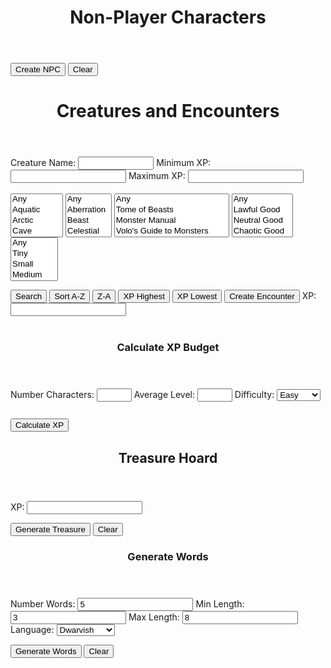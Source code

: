 <!-- Created by Nicole Walter -->
<html>
<head>
<link rel="shortcut icon" type="image/png" href="favicon.png">
<style>
body {
margin-bottom: 200%;
}

input[type=number]{
    width: 70px;
} 

/* Box styles */
.creatureDisplay {
border: none;
padding: 5px;
font: 14 courier-new;
width: 750px;
height: 250px;
overflow: scroll;
}

.npcDisplay {
border: none;
padding: 5px;
font: 14 courier-new;
width: 600px;
height: 300px;
overflow: scroll;
}

.treasureDisplay {
border: none;
padding: 5px;
font: 14 courier-new;
width: 750px;
height: 250px;
overflow: scroll;
}

/* Scrollbar styles */
::-webkit-scrollbar {
width: 5px;
height: 5px;
}

::-webkit-scrollbar-track {
border: 1px solid black;
border-radius: 5px;
}

::-webkit-scrollbar-thumb {
background: black;  
border-radius: 5px;
}

::-webkit-scrollbar-thumb:hover {
background: #88ba1c;  
}
	
table {
  font-family: arial, sans-serif;
  border-collapse: collapse;
  width: 100%;
}

td, th {
  border: 1px solid #dddddd;
  text-align: left;
  padding: 8px;
}

tr:nth-child(even) {
  background-color: #dddddd;
}
</style>
</head>
<body>
<header>
<h1>Non-Player Characters</h1>
</header>

<form>

</form>
  <button onclick="newNPC()">Create NPC</button>
  <button onclick="clearNPCs()">Clear</button>
  <p class="npcDisplay" id="npcs"></p>
<script>

//credit https://github.com/rigoneri/indefinite-article.js
/*
 * indefinite-article.js v1.0.0, 12-18-2011
 * 
 * @author: Rodrigo Neri (@rigoneri)
 * 
 * (The MIT License)
 * 
 * Permission is hereby granted, free of charge, to any person obtaining a copy
 * of this software and associated documentation files (the "Software"), to deal
 * in the Software without restriction, including without limitation the rights
 * to use, copy, modify, merge, publish, distribute, sublicense, and/or sell
 * copies of the Software, and to permit persons to whom the Software is
 * furnished to do so, subject to the following conditions:
 * 
 * The above copyright notice and this permission notice shall be included in
 * all copies or substantial portions of the Software.
 * 
 * THE SOFTWARE IS PROVIDED "AS IS", WITHOUT WARRANTY OF ANY KIND, EXPRESS OR
 * IMPLIED, INCLUDING BUT NOT LIMITED TO THE WARRANTIES OF MERCHANTABILITY,
 * FITNESS FOR A PARTICULAR PURPOSE AND NONINFRINGEMENT. IN NO EVENT SHALL THE
 * AUTHORS OR COPYRIGHT HOLDERS BE LIABLE FOR ANY CLAIM, DAMAGES OR OTHER
 * LIABILITY, WHETHER IN AN ACTION OF CONTRACT, TORT OR OTHERWISE, ARISING FROM,
 * OUT OF OR IN CONNECTION WITH THE SOFTWARE OR THE USE OR OTHER DEALINGS IN
 * THE SOFTWARE. 
 */ 
 function determineArticle(phrase) {
        
    // Getting the first word 
    var match = /\w+/.exec(phrase);
    if (match)
        var word = match[0];
    else
        return "an";
    
    var l_word = word.toLowerCase();
    // Specific start of words that should be preceeded by 'an'
    var alt_cases = ["honest", "hour", "hono"];
    for (var i in alt_cases) {
        if (l_word.indexOf(alt_cases[i]) == 0)
            return "an";
    }
    
    // Single letter word which should be preceeded by 'an'
    if (l_word.length == 1) {
        if ("aedhilmnorsx".indexOf(l_word) >= 0)
            return "an";
        else
            return "a";
    }
    
    // Capital words which should likely be preceeded by 'an'
    if (word.match(/(?!FJO|[HLMNS]Y.|RY[EO]|SQU|(F[LR]?|[HL]|MN?|N|RH?|S[CHKLMNPTVW]?|X(YL)?)[AEIOU])[FHLMNRSX][A-Z]/)) {
        return "an";
    }
    
    // Special cases where a word that begins with a vowel should be preceeded by 'a'
    regexes = [/^e[uw]/, /^onc?e\b/, /^uni([^nmd]|mo)/, /^u[bcfhjkqrst][aeiou]/]
    for (var i in regexes) {
        if (l_word.match(regexes[i]))
            return "a"
    }
    
    // Special capital words (UK, UN)
    if (word.match(/^U[NK][AIEO]/)) {
        return "a";
    }
    else if (word == word.toUpperCase()) {
        if ("aedhilmnorsx".indexOf(l_word[0]) >= 0)
            return "an";
        else 
            return "a";
    }
    
    // Basic method of words that begin with a vowel being preceeded by 'an'
    if ("aeiou".indexOf(l_word[0]) >= 0)
        return "an";
    
    // Instances where y follwed by specific letters is preceeded by 'an'
    if (l_word.match(/^y(b[lor]|cl[ea]|fere|gg|p[ios]|rou|tt)/))
        return "an";
    
    return "a";
}

//credit https://github.com/Edwin-Pratt/js-markov
/*
MIT License

Copyright (c) 2019 Edwin Pratt

Permission is hereby granted, free of charge, to any person obtaining a copy
of this software and associated documentation files (the "Software"), to deal
in the Software without restriction, including without limitation the rights
to use, copy, modify, merge, publish, distribute, sublicense, and/or sell
copies of the Software, and to permit persons to whom the Software is
furnished to do so, subject to the following conditions:

The above copyright notice and this permission notice shall be included in all
copies or substantial portions of the Software.

THE SOFTWARE IS PROVIDED "AS IS", WITHOUT WARRANTY OF ANY KIND, EXPRESS OR
IMPLIED, INCLUDING BUT NOT LIMITED TO THE WARRANTIES OF MERCHANTABILITY,
FITNESS FOR A PARTICULAR PURPOSE AND NONINFRINGEMENT. IN NO EVENT SHALL THE
AUTHORS OR COPYRIGHT HOLDERS BE LIABLE FOR ANY CLAIM, DAMAGES OR OTHER
LIABILITY, WHETHER IN AN ACTION OF CONTRACT, TORT OR OTHERWISE, ARISING FROM,
OUT OF OR IN CONNECTION WITH THE SOFTWARE OR THE USE OR OTHER DEALINGS IN THE
SOFTWARE.
*/
class Markov {
  constructor (type = 'text') {
    // The type of values
    if (type === 'text') {
      this.type = type
    } else if (type === 'numeric') {
      this.type = type
    } else {
      throw new Error(
        'The Markov Chain can only accept the following types: numeric or text'
      )
    }

    // This is an array that will hold all of our states
    this.states = []

    // This is an object which will contain a list of each possible outcome
    this.possibilities = {}

    // This variable holds the order
    this.order = 3

    if (this.type === 'text') {
      // This array will keep track of all the possible ways to start a sentence
      this.start = []
    }
  }

  // Add a single state or states
  addStates (state) {
    if (Array.isArray(state)) {
      this.states = Array.from(state)
    } else {
      this.states.push(state)
    }
  }

  // Clear the Markov Chain completely
  clearChain () {
    this.states = []

    if (this.type === 'text') {
      this.start = []
    }

    this.possibilities = {}
    this.order = 3
  }

  // Clear the states
  clearState () {
    this.states = []

    if (this.type === 'text') {
      this.start = []
    }
  }

  // Clear the possibilities
  clearPossibilities () {
    this.possibilities = {}
  }

  // Get the states
  getStates () {
    return this.states
  }

  // Set the order
  setOrder (order = 3) {
    if (typeof order !== 'number') {
      console.error('Markov.setOrder: Order is not a number. Defaulting to 3.')
      order = 3
    }

    if (order <= 0) {
      console.error(
        'Markov.setOrder: Order is not a positive number. Defaulting to 3.'
      )
    }

    if (this.type === 'numeric') {
      console.warn(
        'The Markov Chain only accepts numerical data. Therefore, the order does not get used.\nThe order may be used by you to simulate an ID for the Markov Chain if required'
      )
    }

    this.order = order
  }

  // Get the order
  getOrder () {
    if (this.type === 'numeric') {
      console.warn(
        'The Markov Chain only accepts numerical data. Therefore, the order does not get used.\nThe order may be used by you to simulate an ID for the Markov Chain if required'
      )
    }

    return this.order
  }

  // Get the whole list of possibilities or a single possibility
  getPossibilities (possibility) {
    if (possibility) {
      if (this.possibilities[possibility] !== undefined) {
        return this.possibilities[possibility]
      } else {
        throw new Error('There is no such possibility called ' + possibility)
      }
    } else {
      return this.possibilities
    }
  }

  // Train the markov chain
  train (order) {
    this.clearPossibilities()

    if (order) {
      this.order = order
    }

    if (this.type === 'text') {
      for (let i = 0; i < this.states.length; i++) {
        this.start.push(this.states[i].substring(0, this.order))

        for (let j = 0; j <= this.states[i].length - this.order; j++) {
          const gram = this.states[i].substring(j, j + this.order)

          if (!this.possibilities[gram]) {
            this.possibilities[gram] = []
          }

          this.possibilities[gram].push(this.states[i].charAt(j + this.order))
        }
      }
    } else if (this.type === 'numeric') {
      for (let i = 0; i < this.states.length; i++) {
        const { state, predictions } = this.states[i]

        if (!this.possibilities[state]) {
          this.possibilities[state] = []
        }

        this.possibilities[state].push(...predictions)
      }
    }
  }

  // Generate output
  generateRandom (chars = 15) {
    if (this.type === 'text') {
      const startingState = this.random(this.start, 'array')
      let result = startingState
      let current = startingState
      let next = ''

      for (let i = 0; i < chars - this.order; i++) {
        next = this.random(this.possibilities[current], 'array')

        if (!next) {
          break
        }

        result += next
        current = result.substring(result.length - this.order, result.length)
      }

      return result
    } else if (this.type === 'numeric') {
      const possibilities = []

      for (let i = 0; i < chars; ++i) {
        const key = this.random(this.possibilities, 'object')

        if (Math.random() < 0.5) {
          possibilities.push(parseInt(key))
        } else {
          possibilities.push(parseInt(this.predict(key)))
        }
      }

      return possibilities
    }
  }

  // Generate a random value
  random (obj, type) {
    if (Array.isArray(obj) && type === 'array') {
      const index = Math.floor(Math.random() * obj.length)

      return obj[index]
    }

    if (typeof obj === 'object' && type === 'object') {
      const keys = Object.keys(obj)
      const index = Math.floor(Math.random() * keys.length)

      return keys[index]
    }
  }

  // Predict outcome - numeric only (might be a TODO)
  predict (value) {
    if (this.type === 'numeric') {
      if (this.possibilities[value]) {
        return this.random(this.possibilities[value], 'array')
      } else {
        console.error('The markov chain could not find a possibility')
      }
    } else {
      throw new Error(
        'The predict function only works with numerical values - for now'
      )
    }
  }

  getType () {
    return this.type
  }

  setType (type = 'text') {
    if (type === 'text' || type === 'numeric') {
      this.clearChain()
      this.type = type
    } else {
      throw new Error('Invalid type: ' + type)
    }
  }
}

function trainMarkovChain(strings){
    
    var splitstrings = [];
    
    for(var i = 0;i < strings.length;i++){
    	splitstrings.push(String(strings[i].split("").join(" ")));
    }
        
    var markov = new Markov();

    // Add some states
    markov.addStates(splitstrings);

    // Train the Markov Chain
    markov.train();

	return markov;    
}
		
function truncateString(str, num) {
	if (str.length <= num) {
 	   return str
  	}
  	return str.slice(0, num);
}

function generateWord(markov, numberwords, proper, maxlen, minlen){

	function generateWord(){
		var word = markov.generateRandom(100).replaceAll(",", "").replaceAll(" ", ""); 
		while(word.length < minlen){
			word += markov.generateRandom(100).replaceAll(",", "").replaceAll(" ", "");
		}
		
		word = truncateString(word, maxlen);

		if(proper){
			word = word.toLowerCase();
			return capitalize(word);
		} else{
			return word;
		}
    }
    
	var output = [];

	if(numberwords == 1){
    	output.push(generateWord());
    } else {
    	for(var j=0;j<numberwords;j++){
        	output.push(generateWord());
        }
    }
    
    return output;
}

var stats = [
    "STR",
    "DEX",
    "CON",
    "INT",
    "WIS",
    "CHA",
    "BEA"
];

function generateStats(){
	var numberstats = returnRandom([1, 2, 3]);
    
    var mystats = Array.from(stats);
    
    var chosenstats = [];
    for(var x=0;x<numberstats;x++){
		var chosenstat = returnRandom(mystats);
        mystats = removeValue(mystats, chosenstat);
        chosenstats.push(chosenstat);
    }
    
    for(var y=0;y<chosenstats.length;y++){
    	var modifier = returnRandom(["+4", "+3", "+2", "+1", "-1", "-2", "-3", "-4"]);
        chosenstats[y] += " " + modifier;
    }
    
    function statOrdinal(stat){
    	if(stat.includes("STR")){
        	return 1;
        }else if(stat.includes("DEX")){
        	return 2;
        }else if(stat.includes("CON")){
        	return 3;
        }else if(stat.includes("INT")){
        	return 4;
        }else if(stat.includes("WIS")){
        	return 5;
        }else if(stat.includes("CHA")){
        	return 6;
        }else if(stat.includes("BEA")){
        	return 7;
        }else{
        	return 0;
        }
    }
    
    var output = chosenstats.sort(function(a, b){return statOrdinal(a) - statOrdinal(b)});
    
    return output.join(" / ");
}

//all global npc variables (global so they are only loaded once) go here
var sexualities = ["Ace", "Straight", "Bisexual","Gay", "Queer"];
var genders = ["Male", "Female"];
var ages = ["Young","Middle-Aged","Old"];
var traits = loadFile("FILES\\NPC\\" + "TRAITS" + ".txt").split("<br>");
var ideals = loadFile("FILES\\NPC\\" + "IDEALS" + ".txt").split("<br>");
var emotions = loadFile("FILES\\NPC\\" + "EMOTIONS" + ".txt").split("<br>");
var locales = loadFile("FILES\\NPC\\" + "LOCALES" + ".txt").split("<br>");
var activities = loadFile("FILES\\NPC\\" + "ACTIVITIES" + ".txt").split("<br>");
var trades = loadFile("FILES\\NPC\\" + "TRADES" + ".txt").split("<br>");
var races = loadFile("FILES\\NPC\\" + "RACES" + ".txt").split("<br>");

//load languages
var lang_raw_human = loadFile("FILES\\NPC\\LANGUAGES\\" + "HUMAN" + ".txt").split("<br>");
var lang_raw_elvish = loadFile("FILES\\NPC\\LANGUAGES\\" + "ELVISH" + ".txt").split("<br>");
var lang_raw_aasimar = loadFile("FILES\\NPC\\LANGUAGES\\" + "AASIMAR" + ".txt").split("<br>");
var lang_raw_beastfolk = loadFile("FILES\\NPC\\LANGUAGES\\" + "BEASTFOLK" + ".txt").split("<br>");
var lang_raw_dragonborn = loadFile("FILES\\NPC\\LANGUAGES\\" + "DRAGONBORN" + ".txt").split("<br>");
var lang_raw_dwarvish = loadFile("FILES\\NPC\\LANGUAGES\\" + "DWARVISH" + ".txt").split("<br>");
var lang_raw_firbolg = loadFile("FILES\\NPC\\LANGUAGES\\" + "FIRBOLG" + ".txt").split("<br>");
var lang_raw_genasi = loadFile("FILES\\NPC\\LANGUAGES\\" + "GENASI" + ".txt").split("<br>");
var lang_raw_gith = loadFile("FILES\\NPC\\LANGUAGES\\" + "GITH" + ".txt").split("<br>");
var lang_raw_gnomish = loadFile("FILES\\NPC\\LANGUAGES\\" + "GNOMISH" + ".txt").split("<br>");
var lang_raw_goblinoid = loadFile("FILES\\NPC\\LANGUAGES\\" + "GOBLINOID" + ".txt").split("<br>");
var lang_raw_goliath = loadFile("FILES\\NPC\\LANGUAGES\\" + "GOLIATH" + ".txt").split("<br>");
var lang_raw_halfling = loadFile("FILES\\NPC\\LANGUAGES\\" + "HALFLING" + ".txt").split("<br>");
var lang_raw_kenku = loadFile("FILES\\NPC\\LANGUAGES\\" + "KENKU" + ".txt").split("<br>");
var lang_raw_kobold = loadFile("FILES\\NPC\\LANGUAGES\\" + "KOBOLD" + ".txt").split("<br>");
var lang_raw_lizardfolk = loadFile("FILES\\NPC\\LANGUAGES\\" + "LIZARDFOLK" + ".txt").split("<br>");
var lang_raw_orcish = loadFile("FILES\\NPC\\LANGUAGES\\" + "ORCISH" + ".txt").split("<br>");
var lang_raw_shifter = loadFile("FILES\\NPC\\LANGUAGES\\" + "SHIFTER" + ".txt").split("<br>");
var lang_raw_tabaxi = loadFile("FILES\\NPC\\LANGUAGES\\" + "TABAXI" + ".txt").split("<br>");
var lang_raw_tiefling = loadFile("FILES\\NPC\\LANGUAGES\\" + "TIEFLING" + ".txt").split("<br>");
var lang_raw_triton = loadFile("FILES\\NPC\\LANGUAGES\\" + "TRITON" + ".txt").split("<br>");
var lang_raw_warforged = loadFile("FILES\\NPC\\LANGUAGES\\" + "WARFORGED" + ".txt").split("<br>");
var lang_raw_yuanti = loadFile("FILES\\NPC\\LANGUAGES\\" + "YUAN TI" + ".txt").split("<br>");


//generate language changes
var lang_human = trainMarkovChain(lang_raw_human);
var lang_elvish = trainMarkovChain(lang_raw_elvish);
var lang_aasimar = trainMarkovChain(lang_raw_aasimar);
var lang_beastfolk = trainMarkovChain(lang_raw_beastfolk);
var lang_dragonborn = trainMarkovChain(lang_raw_dragonborn);
var lang_dwarvish = trainMarkovChain(lang_raw_dwarvish);
var lang_firbolg = trainMarkovChain(lang_raw_firbolg);
var lang_genasi = trainMarkovChain(lang_raw_genasi);
var lang_gith = trainMarkovChain(lang_raw_gith);
var lang_gnomish = trainMarkovChain(lang_raw_gnomish);
var lang_goblinoid = trainMarkovChain(lang_raw_goblinoid);
var lang_goliath = trainMarkovChain(lang_raw_goliath);
var lang_halfling = trainMarkovChain(lang_raw_halfling);
var lang_kenku = trainMarkovChain(lang_raw_kenku);
var lang_kobold = trainMarkovChain(lang_raw_kobold);
var lang_lizardfolk = trainMarkovChain(lang_raw_lizardfolk);
var lang_orcish = trainMarkovChain(lang_raw_orcish);
var lang_shifter = trainMarkovChain(lang_raw_shifter);
var lang_tabaxi = trainMarkovChain(lang_raw_tabaxi);
var lang_tiefling = trainMarkovChain(lang_raw_tiefling);
var lang_triton = trainMarkovChain(lang_raw_triton);
var lang_warforged = trainMarkovChain(lang_raw_warforged);
var lang_yuanti = trainMarkovChain(lang_raw_yuanti);

//determine name by race
function determineName(primaryrace){
	var output = [];
    
	switch(primaryrace){
    	case "Dwarf":
        	output = generateWord(lang_dwarvish, 2, true, 12, 8);
            	break;
	case "Elf":
		output = generateWord(lang_elvish, 4, true, 8, 6);
		break;
	case "Halfling":
		output = generateWord(lang_halfling, 5, true, 6, 2);
		break;
	case "Human":
		output = generateWord(lang_human, 2, true, 8, 3);
		break;
	case "Dragonborn":
		output = generateWord(lang_dragonborn, 1, true, 20, 15);
		break;
	case "Gnome":
		output = generateWord(lang_gnome, 3, true, 8, 6);
		break;
	case "Aasimar":
		output = generateWord(lang_aasimar, 1, true, 25, 5);
		break;
	case "Tiefling":
		output = generateWord(lang_tiefling, 1, true, 25, 5);
		break;
	case "Shifter":
		output = generateWord(lang_shifter, 1, true, 4, 2);
		break;
	case "Gith":
		output = generateWord(lang_gith, 2, true, 25, 5);
		break;
	case "Firbolg":
		output = generateWord(lang_firbolg, 1, true, 12, 10);
		break;
	case "Goliath":
		output = generateWord(lang_goliath, 2, true, 25, 5);
		break;
	case "Kenku":
		output = generateWord(lang_kenku, 1, true, 5, 2);
		break;
	case "Lizardfolk":
		output = generateWord(lang_lizardfolk, 2, true, 20, 5);
		break;
	case "Tabaxi":
		output = generateWord(lang_tabaxi, 2, true, 20, 5);
		break;
	case "Triton":
		output = generateWord(lang_triton, 3, true, 18, 12);
		break;
	case "Goblinoid":
		output = generateWord(lang_goblinoid, 6, true, 4, 2);
		break;
	case "Kobold":
		output = generateWord(lang_kobold, 2, true, 20, 5);
		break;
	case "Yuan Ti":
		output = generateWord(lang_yuanti, 1, true, 30, 5);
		break;
	case "Orc":
		output = generateWord(lang_orcish, 2, true, 20, 5);
		break;
	case "Warforged":
		output = generateWord(lang_warforged, 1, true, 20, 5);
		break;
	case "Beastfolk":
		output = generateWord(lang_beastfolk, 2, true, 20, 5);
		break;
	case "Genasi":
		output = generateWord(lang_genasi, 2, true, 20, 5);
		break;	
    	default:
        	output = generateWord(lang_human, 2, true, 12, 2);
    }
    
    return output.join(" ");
}

function constructNPC(){
	/*
     NPC Design
      /Name
      /Trait /Age /Sexuality /Gender /Race
      /Stats, Values /Ideal, Feels /Emotion
      Born /Locale, grew up /Activity, currently works as a /Trade
    */

	//pick a random trait / age / sexuality / gender
    var trait = returnRandom(traits).toLowerCase();
    var age = returnRandom(ages).toLowerCase();
    var sexuality = returnRandom(sexualities).toLowerCase();
    var gender = returnRandom(genders).toLowerCase();
    
    //pick a random race
	var race = returnRandom(races);
    
    var primaryrace = race.split("-")[0];
    var descriprace = race.split("-")[1];
	
    var name = determineName(primaryrace);

	//generate stats
    var stats = generateStats();
    
    //pick a random ideal / emotion / locale / activity / trade
    var ideal = returnRandom(ideals).toLowerCase();
    var emotion = returnRandom(emotions).toLowerCase();
    var locale = returnRandom(locales);
    var activity = returnRandom(activities);
    var trade = returnRandom(trades).toLowerCase();
    trade = determineArticle(trade) + " " + trade;
	
	return name + "<br>" + trait + " " + age + " " + sexuality + " " + gender + " " + descriprace + "<br>" + "Values " + ideal + " | Feels " + emotion + " | " + stats + "<br>" + "Born " + locale + ", grew up " + activity + ", currently is " + trade + ".";
}

function newNPC(){	
    var output = constructNPC();
    
    var current = document.getElementById("npcs").innerHTML;
    
    document.getElementById("npcs").innerHTML = output + "<br><br>" + current;
}

function clearNPCs(){
	document.getElementById("npcs").innerHTML = "";
}

function removeValue(array, value){
	var output = [];
    
    for(var t=0;t<array.length;t++){
    	if(array[t] == value){
        	//dont keep it	
        }else{
        	output.push(array[t]);
        }
    }
    
    return output;
}

function returnRandom(array){
	return array[Math.floor(Math.random() * array.length)];
}

function capitalize(string){
	return string.charAt(0).toUpperCase() + string.slice(1);
}

function isEmpty(value){
  return (value == null || value.length === 0);
}

function calculateXP() {
  var level = document.getElementById("level").value;
  var numchar = document.getElementById("numchar").value;
  var difficulty = document.getElementById("difficulty").value;
  var xp = "";
  
  function easyXP(){
	switch(level) {
		case "1":
			return (25 * numchar);
			break;
		case "2":
			return (50 * numchar);
			break;
		case "3":
			return (75 * numchar);
			break;
		case "4":
			return (125 * numchar);
			break;
		case "5":
			return (250 * numchar);
			break;
		case "6":
			return (300 * numchar);
			break;
		case "7":
			return (350 * numchar);
			break;
		case "8":
			return (450 * numchar);
			break;
		case "9":
			return (550 * numchar);
			break;
		case "10":
			return (600 * numchar);
			break;
		case "11":
			return (800 * numchar);
			break;
		case "12":
			return (1000 * numchar);
			break;
		case "13":
			return (1100 * numchar);
			break;
		case "14":
			return (1250 * numchar);
			break;
		case "15":
			return (1400 * numchar);
			break;
		case "16":
			return (1600 * numchar);
			break;
		case "17":
			return (2000 * numchar);
			break;
		case "18":
			return (2100 * numchar);
			break;
		case "19":
			return (2400 * numchar);
			break;
		case "20":
			return (2800 * numchar);
			break;
		default: 
			return 0;
	 }
	}
	
	function mediumXP(){
	switch(level) {
		case "1":
			return (50 * numchar);
			break;
		case "2":
			return (100 * numchar);
			break;
		case "3":
			return (150 * numchar);
			break;
		case "4":
			return (250 * numchar);
			break;
		case "5":
			return (500 * numchar);
			break;
		case "6":
			return (600 * numchar);
			break;
		case "7":
			return (750 * numchar);
			break;
		case "8":
			return (900 * numchar);
			break;
		case "9":
			return (1100 * numchar);
			break;
		case "10":
			return (1200 * numchar);
			break;
		case "11":
			return (1600 * numchar);
			break;
		case "12":
			return (2000 * numchar);
			break;
		case "13":
			return (2200 * numchar);
			break;
		case "14":
			return (2500 * numchar);
			break;
		case "15":
			return (2800 * numchar);
			break;
		case "16":
			return (3200 * numchar);
			break;
		case "17":
			return (3900 * numchar);
			break;
		case "18":
			return (4200 * numchar);
			break;
		case "19":
			return (4900 * numchar);
			break;
		case "20":
			return (5700 * numchar);
			break;
		default: 
			return 0;
	 }
	}
	
	function hardXP(){
	switch(level) {
		case "1":
			return (75 * numchar);
			break;
		case "2":
			return (150 * numchar);
			break;
		case "3":
			return (225 * numchar);
			break;
		case "4":
			return (375 * numchar);
			break;
		case "5":
			return (750 * numchar);
			break;
		case "6":
			return (900 * numchar);
			break;
		case "7":
			return (1100 * numchar);
			break;
		case "8":
			return (1400 * numchar);
			break;
		case "9":
			return (1600 * numchar);
			break;
		case "10":
			return (1900 * numchar);
			break;
		case "11":
			return (2400 * numchar);
			break;
		case "12":
			return (3000 * numchar);
			break;
		case "13":
			return (3400 * numchar);
			break;
		case "14":
			return (3800 * numchar);
			break;
		case "15":
			return (4300 * numchar);
			break;
		case "16":
			return (4800 * numchar);
			break;
		case "17":
			return (5900 * numchar);
			break;
		case "18":
			return (6300 * numchar);
			break;
		case "19":
			return (7300 * numchar);
			break;
		case "20":
			return (8500 * numchar);
			break;
		default: 
			return 0;
	 }
	}
	
	function deadlyXP(){
	switch(level) {
		case "1":
			return (100 * numchar);
			break;
		case "2":
			return (200 * numchar);
			break;
		case "3":
			return (400 * numchar);
			break;
		case "4":
			return (500 * numchar);
			break;
		case "5":
			return (1100 * numchar);
			break;
		case "6":
			return (1400 * numchar);
			break;
		case "7":
			return (1700 * numchar);
			break;
		case "8":
			return (2100 * numchar);
			break;
		case "9":
			return (2400 * numchar);
			break;
		case "10":
			return (2800 * numchar);
			break;
		case "11":
			return (3600 * numchar);
			break;
		case "12":
			return (4500 * numchar);
			break;
		case "13":
			return (5100 * numchar);
			break;
		case "14":
			return (5700 * numchar);
			break;
		case "15":
			return (6400 * numchar);
			break;
		case "16":
			return (7200 * numchar);
			break;
		case "17":
			return (8800 * numchar);
			break;
		case "18":
			return (9500 * numchar);
			break;
		case "19":
			return (10900 * numchar);
			break;
		case "20":
			return (12700 * numchar);
			break;
		default: 
			return 0;
	 }
	}
  
  switch(difficulty){
     case "Easy":
        xp = easyXP();
        break;
     case "Medium":
        xp = mediumXP();
        break;
     case "Hard":
     	xp = hardXP();
        break;
     case "Deadly":
     	xp = deadlyXP();
        break;
     default: 
     	xp = 0;
  };
  document.getElementById("xpbudget").innerHTML = xp + " XP";
  document.getElementById("encounterxp").value = xp;
  document.getElementById("treasurexp").value = xp;
}

function loadFile(filePath){
	  var result = null;
	  var xmlhttp = new XMLHttpRequest();
	  xmlhttp.open("GET", filePath, false);
	  xmlhttp.send();
	  if (xmlhttp.status==200) {
		result = xmlhttp.responseText;
	  }
	  result = result.split("/");
	  var output = "";
	  var i;
	  for (i = 0; i < result.length; i++) {
	    var linebreak = "";
	    if(i == result.length-1){
	    	linebreak = "";
	    }else{
	    	linebreak = "<br>";
	    }
	    output += result[i] + linebreak;
	  }
	  return output;
}

function creatureSearch(){
	document.getElementById("totalEncounterXP").innerHTML = "";

	var output = "";
    
    var selectElement = document.getElementById('environment');
	var environments = Array.from(selectElement.selectedOptions).map(option => option.value);
    
    if(environments.length == 0){
    	environments = [
		"Aquatic",
		"Arctic",
		"Cave",
		"Coast",
		"Desert",
		"Dungeon",
		"Forest",
		"Grassland",
		"Mountain",
		"Planar",
		"Ruins",
		"Swamp",
		"Underground",
		"Urban"
		]
   	 }
    
	for (var i = 0; i < environments.length; i++) {
    		var filename = "FILES\\CREATURES\\" + environments[i].toUpperCase() + ".txt";
		output += loadFile(filename).replaceAll("|", " | ");
	}
	
	var deduped = output.split("<br>");
	output = deduped.filter(function(value, index, self) { 
	    return self.indexOf(value) === index;
	});
    
    var tofilter = Array.from(output);
	var filtered = new Array();
    
    for (var j = 0; j < tofilter.length; j++) {
    	var creature = tofilter[j].split(" | ");
        var name = String(creature[0]);
        var size = String(creature[1]);
        var type = String(creature[2]);
        var alignment = String(creature[3]);
        var xp = String(creature[4]);
        var book = String(creature[5]);
        
        var xpint = parseInt(xp.replaceAll(",", ""));
	var typewithoutsubtype = type.split("(")[0];
        var bookwithoutpage = String(book.split("p.")[0]);
        
        if(
        	filterName(name.toLowerCase()) ||
            filterXP(xpint) ||
            filterType(typewithoutsubtype.slice().trim()) ||
            filterBook(bookwithoutpage.slice().trim()) ||
            filterAlignment(alignment.slice().trim()) ||
            filterSize(size.slice().trim()) ||
            isEmpty(name)
        ){
        	continue;
        }
        
        var newcreature = [name, size, type, alignment, xp, book];
        filtered.push(newcreature.join(" | "));
    }
    
    output = filtered;
	document.getElementById("creatures").innerHTML = output.join("<br>");
}

//if filter returns true, we do filter the row
function filterName(name){
	var namefilter = String(document.getElementById("crname").value).slice(0).toLowerCase();
    if (isEmpty(name) || 
    	isEmpty(namefilter) ||
		name.includes(namefilter)        
        ){
    	return false;
    } else {
    	return true;
    }
}

//filter row if minxp is not null && less than xp
//same in reverse for maxxp
function filterXP(xp){
	var minxp = document.getElementById("minxp").value;
    var maxxp = document.getElementById("maxxp").value;
    
    if(!isEmpty(minxp) && minxp > xp) {
    	return true;
    }
    
    if(!isEmpty(maxxp) && maxxp < xp) {
    	return true;
    }
    
	return false;
}

//filter if the typefilters are not null, and the type is not included
function filterType(type){
    var typefilters = Array.from(document.getElementById('creaturetype').selectedOptions).map(({ value }) => value).join(",");
    
    if(!isEmpty(typefilters) && !(typefilters.includes(type))) {
    	return true;
    }
    
    return false;
}

function filterBook(book){
	var bookfilters = Array.from(document.getElementById('book').selectedOptions).map(({ value }) => value).join(",").trim();
    
    if(!isEmpty(bookfilters) && !(bookfilters.includes(book))) {
    	return true;
    }
    
    return false;
}

function filterAlignment(alignment){
	var alignmentfilters = Array.from(document.getElementById('alignment').selectedOptions).map(({ value }) => value).join(",").trim();
    
    if(!isEmpty(alignmentfilters) && !(alignmentfilters.includes(alignment))) {
    	return true;
    }
    
    return false;
}

function filterSize(size){
	var sizefilters = Array.from(document.getElementById('size').selectedOptions).map(({ value }) => value).join(",").trim();
    
    if(!isEmpty(sizefilters) && !(sizefilters.includes(size))) {
    	return true;
    }
    
    return false;
}

function sortAlphabeticallyAscending(){
	var output = document.getElementById("creatures").innerHTML.split("<br>");
    
    output = output.sort();
    
    document.getElementById("creatures").innerHTML = output.join("<br>");
}

function sortAlphabeticallyDescending(){
	var output = document.getElementById("creatures").innerHTML.split("<br>");
    
    output = output.sort().reverse();
    
    document.getElementById("creatures").innerHTML = output.join("<br>");
}

function sortXP(ascending){
	var creatures = document.getElementById("creatures").innerHTML.split("<br>");
    
    var splitapart = [];
    for (var j = 0; j < creatures.length; j++) {
    	var creature = creatures[j].split(" | ");
        splitapart.push(creature);
    }
    
    splitapart = splitapart.sort(function(a, b) {
      return parseInt(a[4].replace(",", "")) - parseInt(b[4].replace(",", ""));
    })
    
    if(!ascending){
    	splitapart = splitapart.reverse();
    }
    
    var output = [];
    for (var j = 0; j < splitapart.length; j++) {
    	var creature = splitapart[j];
        output.push(creature.join(" | "));
    }
        
    document.getElementById("creatures").innerHTML = output.join("<br>");
}

function generateEncounter(){
	creatureSearch();
	var rawcreatures = document.getElementById("creatures").innerHTML.split("<br>");
    
    var splitapart = [];
    for (var j = 0; j < rawcreatures.length; j++) {
    	var creature = rawcreatures[j].split(" | ");
        splitapart.push(creature);
    }
    
    var totalxp = document.getElementById("encounterxp").value;
    
    var currentxp = 0;
    var rawtotalcreaturexp = 0;
    
    var creatures = Array.from(splitapart);
    var encounter = [];
    
    while (totalxp > currentxp){
    	var acceptablecreatures = [];
    
    	for(var i=0;i<creatures.length;i++){
        	var crtr = creatures[i];
            var crtrxp = parseInt(crtr[4].replaceAll(",", ""));
            var remainingxp = totalxp-currentxp;
            var crtrwithinbounds = crtrxp <= remainingxp;
            if(crtrwithinbounds){
            	acceptablecreatures.push(crtr);
            }
        }
        
        var creature = [];
        
        if(acceptablecreatures.length < 1){
        	creature = creatures[Math.floor(Math.random() * creatures.length)]
        } else{
        	creature = acceptablecreatures[Math.floor(Math.random() * acceptablecreatures.length)]
        }
        
        var creaturexp = parseInt(creature[4].replaceAll(",", ""));
        var newsize = 1+(encounter.length);
        var factor = 1;
        
    	if(newsize == 1){
        	factor = 1;
        }else if(newsize == 2){
        	factor = 1.5;
        }else if(newsize >= 3 && newsize <=6){
   			factor = 2;     	
        }else if(newsize >= 7 && newsize <=10){
        	factor = 2.5;
        }else if(newsize >= 11 && newsize <=14){
        	factor = 3;
        }else if(newsize >= 15){
        	factor = 4;
        }else{
        	factor = 1;
        }
        
        rawtotalcreaturexp += creaturexp;
        var updatedxp = factor * rawtotalcreaturexp;
        encounter.push(creature);
        currentxp = updatedxp;
    }
    
    var output = [];
    for (var j = 0; j < encounter.length; j++) {
    	var creature = encounter[j];
        output.push(creature.join(" | "));
    }
    
    document.getElementById("totalEncounterXP").innerHTML = "Total Encounter XP: " + currentxp;
    document.getElementById("treasurexp").value = currentxp;
    document.getElementById("creatures").innerHTML = output.join("<br>");
    generateTreasure();
}

function determineWords(){
	var output = [];
    
    var numwords = document.getElementById("numwords").value;
    var minimumlength = document.getElementById("minlength").value;
    var maximumlength = document.getElementById("maxlength").value;
    var race = document.getElementById("chosenlang").value;
    
	switch(race){
      case "Dwarf":
          output = generateWord(lang_dwarvish, numwords, false, maximumlength, minimumlength);
          break;
      case "Elf":
          output = generateWord(lang_elvish, numwords, false, maximumlength, minimumlength);
          break;
      case "Halfling":
          output = generateWord(lang_halfling, numwords, false, maximumlength, minimumlength);
          break;
      case "Human":
          output = generateWord(lang_human, numwords, false, maximumlength, minimumlength);
          break;
      case "Dragonborn":
          output = generateWord(lang_dragonborn, numwords, false, maximumlength, minimumlength);
          break;
      case "Gnome":
          output = generateWord(lang_gnomish, numwords, false, maximumlength, minimumlength);
          break;
      case "Aasimar":
          output = generateWord(lang_aasimar, numwords, false, maximumlength, minimumlength);
          break;
      case "Tiefling":
          output = generateWord(lang_tiefling, numwords, false, maximumlength, minimumlength);
          break;
      case "Shifter":
          output = generateWord(lang_shifter, numwords, false, maximumlength, minimumlength);
          break;
      case "Gith":
          output = generateWord(lang_gith, numwords, false, maximumlength, minimumlength);
          break;
      case "Firbolg":
          output = generateWord(lang_firbolg, numwords, false, maximumlength, minimumlength);
          break;
      case "Goliath":
          output = generateWord(lang_goliath, numwords, false, maximumlength, minimumlength);
          break;
      case "Kenku":
          output = generateWord(lang_kenku, numwords, false, maximumlength, minimumlength);
          break;
      case "Lizardfolk":
          output = generateWord(lang_lizardfolk, numwords, false, maximumlength, minimumlength);
          break;
      case "Tabaxi":
          output = generateWord(lang_tabaxi, numwords, false, maximumlength, minimumlength);
          break;
      case "Triton":
          output = generateWord(lang_triton, numwords, false, maximumlength, minimumlength);
          break;
      case "Goblinoid":
          output = generateWord(lang_goblinoid, numwords, false, maximumlength, minimumlength);
          break;
      case "Kobold":
          output = generateWord(lang_kobold, numwords, false, maximumlength, minimumlength);
          break;
      case "Yuan Ti":
          output = generateWord(lang_yuanti, numwords, false, maximumlength, minimumlength);
          break;
      case "Orc":
          output = generateWord(lang_orcish, numwords, false, maximumlength, minimumlength);
          break;
      case "Warforged":
          output = generateWord(lang_warforged, numwords, false, maximumlength, minimumlength);
          break;
      case "Beastfolk":
          output = generateWord(lang_beastfolk, numwords, false, maximumlength, minimumlength);
          break;
      case "Genasi":
          output = generateWord(lang_genasi, numwords, false, maximumlength, minimumlength);
          break;	
       default:
          output = "Unable to generate word";
    }
    
    document.getElementById("wordbank").innerHTML = output.join("   ").toLowerCase() + "<br>" + document.getElementById("wordbank").innerHTML;
}

function clearWords(){
	document.getElementById("wordbank").innerHTML = "";
}

function clearTreasure(){
	document.getElementById("treasure").innerHTML = "";
}


//load loot
var gp10 = loadFile("FILES\\LOOT\\" + "10GP" + ".txt").split("<br>");
var gp25 = loadFile("FILES\\LOOT\\" + "25GP" + ".txt").split("<br>");
var gp50 = loadFile("FILES\\LOOT\\" + "50GP" + ".txt").split("<br>");
var gp100 = loadFile("FILES\\LOOT\\" + "100GP" + ".txt").split("<br>");
var gp250 = loadFile("FILES\\LOOT\\" + "250GP" + ".txt").split("<br>");
var gp500 = loadFile("FILES\\LOOT\\" + "500GP" + ".txt").split("<br>");
var gp750 = loadFile("FILES\\LOOT\\" + "750GP" + ".txt").split("<br>");
var gp1000 = loadFile("FILES\\LOOT\\" + "1000GP" + ".txt").split("<br>");
var gp2500 = loadFile("FILES\\LOOT\\" + "2500GP" + ".txt").split("<br>");
var gp5000 = loadFile("FILES\\LOOT\\" + "5000GP" + ".txt").split("<br>");
var gp7500 = loadFile("FILES\\LOOT\\" + "7500GP" + ".txt").split("<br>");

//load magic tables
var tablea = loadFile("FILES\\MAGIC\\" + "TABLEA" + ".txt").split("<br>");
var tableb = loadFile("FILES\\MAGIC\\" + "TABLEB" + ".txt").split("<br>");
var tablec = loadFile("FILES\\MAGIC\\" + "TABLEC" + ".txt").split("<br>");
var tabled = loadFile("FILES\\MAGIC\\" + "TABLED" + ".txt").split("<br>");
var tablee = loadFile("FILES\\MAGIC\\" + "TABLEE" + ".txt").split("<br>");
var tablef = loadFile("FILES\\MAGIC\\" + "TABLEF" + ".txt").split("<br>");
var tableg = loadFile("FILES\\MAGIC\\" + "TABLEG" + ".txt").split("<br>");
var tableh = loadFile("FILES\\MAGIC\\" + "TABLEH" + ".txt").split("<br>");
var tablei = loadFile("FILES\\MAGIC\\" + "TABLEI" + ".txt").split("<br>");

//load custom items
var netlibram = loadFile("FILES\\MAGIC\\" + "NETLIBRAMOFRANDOMMAGICALEFFECTS" + ".txt").split("<br>");
var blessings = loadFile("FILES\\CUSTOM ITEMS\\" + "BLESSINGS AND CHARMS" + ".txt").split("<br>");
var boons = loadFile("FILES\\CUSTOM ITEMS\\" + "BOONS" + ".txt").split("<br>");
var longtermmadness = loadFile("FILES\\CUSTOM ITEMS\\" + "LONG TERM MADNESS" + ".txt").split("<br>");
var majorbene = loadFile("FILES\\CUSTOM ITEMS\\" + "MAJOR BENE" + ".txt").split("<br>");
var majordetr = loadFile("FILES\\CUSTOM ITEMS\\" + "MAJOR DETR" + ".txt").split("<br>");
var minorbene = loadFile("FILES\\CUSTOM ITEMS\\" + "MINOR BENE" + ".txt").split("<br>");
var minordetr = loadFile("FILES\\CUSTOM ITEMS\\" + "MINOR DETR" + ".txt").split("<br>");
var minorprop = loadFile("FILES\\CUSTOM ITEMS\\" + "MINOR PROPERTIES" + ".txt").split("<br>");
var quirks = loadFile("FILES\\CUSTOM ITEMS\\" + "QUIRKS" + ".txt").split("<br>");
var shorttermmadness = loadFile("FILES\\CUSTOM ITEMS\\" + "SHORT TERM MADNESS" + ".txt").split("<br>");

function breakTab(){
	return "<br>&emsp;&emsp;";
}

/*
PL1:	- adjective/noun + random magical effect
PL2:	- minor beneficial / minor detrimental
PL3:	- major beneficial / major detrimental 
PL4:	- blessing charm or a boon / madness or sentience
*/
function generatePL1(){
	return returnRandom(quirks) + " " + returnRandom(minorprop).toLowerCase() + " with the effect of:" + breakTab() + returnRandom(netlibram);
}

function generatePL2(){
	return "An item with the following effects:" + breakTab() + returnRandom(minorbene) + breakTab() + returnRandom(minordetr);
}

function generatePL3(){
	return "An item with the following effects:" + breakTab() + returnRandom(majorbene) + breakTab() + returnRandom(majordetr);
}

function generatePL4(){
	var item = "An item with the following effects:" + breakTab() + returnRandom(returnRandom([blessings, boons])) + breakTab() + returnRandom(returnRandom([shorttermmadness, longtermmadness]));
	
	switch(generateNumber(1, 4)){
		case 1:
			item += breakTab() + "It is sentient, but can only communicate emotion. Roll an NPC to see who it used to be.";
			break;
		case 2:
			item += breakTab() + "It is sentient, but can only communicate telepathically. Roll an NPC to see who it used to be.";
			break;
		case 3:
			item += breakTab() + "It is sentient, but can only communicate through speech. Roll an NPC to see who it used to be.";
			break;
		default:
			break;
	}
	
	return item;
}

function customMagicItem(pl){
	var output = "";
	//based on pl, fork into one of four different case
	switch (pl){
		case 1:
			output = generatePL1();
			break;
		case 2:
			output = generatePL2();
			break;
		case 3:
			output = generatePL3();
			break;
		case 4:
			output = generatePL4();
			break;
		default:
			output = "Item unable to be generated";	
	}
	//generate a name
	
	return output;
}

function generateFirstBracketTreasure(){
	var goodies = [];
	
	var rarenum = generateNumber(0,1);
	var unrarenum = generateNumber(0,1);
	var uncommonnum = generateNumber(1, 2);
	var commonnum = generateNumber(1, 2);
	
	var rareset = gp100;
	var unrareset = gp50;
	var uncommonset = gp25;
	var commonset = gp10;
	
	if(rarenum == 1){
		goodies.push(returnRandom(rareset));
	}
	
	if(unrarenum == 1){
		goodies.push(returnRandom(unrareset));
	}
	
	for(var x=0;x<uncommonnum;x++){
		goodies.push(returnRandom(uncommonset));
	}
	
	for(var y=0;y<commonnum;y++){
		goodies.push(returnRandom(commonset));
	}
	
	var itemset = tablea.concat(tableb).concat(tablec);
	var isCustom = generateNumber(0, 1);
	
	if(isCustom == 1){
		goodies.push(customMagicItem(1));
	}else {
		goodies.push(returnRandom(itemset));
	}
	
	return goodies;	
}

function generateSecondBracketTreasure(){
	var goodies = [];
	
	var rarenum = generateNumber(0,1);
	var unrarenum = generateNumber(0,1);
	var uncommonnum = generateNumber(1, 2);
	var commonnum = generateNumber(1, 2);
	
	var rareset = gp500;
	var unrareset = gp250;
	var uncommonset = gp100;
	var commonset = gp50;
	
	if(rarenum == 1){
		goodies.push(returnRandom(rareset));
	}
	
	if(unrarenum == 1){
		goodies.push(returnRandom(unrareset));
	}
	
	for(var x=0;x<uncommonnum;x++){
		goodies.push(returnRandom(uncommonset));
	}
	
	for(var y=0;y<commonnum;y++){
		goodies.push(returnRandom(commonset));
	}
	
	goodies.push(returnRandom(tablea.concat(tableb).concat(tablec)));
	
	var itemset = tablec.concat(tabled).concat(tablee).concat(tablef);
	var isCustom = generateNumber(0, 1);
	
	if(isCustom == 1){
		goodies.push(customMagicItem(2));
	}else {
		goodies.push(returnRandom(itemset));
	}
	
	return goodies;	
}

function generateThirdBracketTreasure(){
	var goodies = [];
	
	var rarenum = generateNumber(0,1);
	var unrarenum = generateNumber(0,1);
	var uncommonnum = generateNumber(1, 2);
	var commonnum = generateNumber(1, 2);
	
	var rareset = gp1000;
	var unrareset = gp750;
	var uncommonset = gp500;
	var commonset = gp250;
	
	if(rarenum == 1){
		goodies.push(returnRandom(rareset));
	}
	
	if(unrarenum == 1){
		goodies.push(returnRandom(unrareset));
	}
	
	for(var x=0;x<uncommonnum;x++){
		goodies.push(returnRandom(uncommonset));
	}
	
	for(var y=0;y<commonnum;y++){
		goodies.push(returnRandom(commonset));
	}
	
	var combinedset = tablea.concat(tableb).concat(tablec).concat(tabled).concat(tablee).concat(tablef);
	goodies.push(returnRandom(combinedset));
	goodies.push(returnRandom(combinedset));
	
	var itemset = tablef.concat(tableg);
	var isCustom = generateNumber(0, 1);
	
	if(isCustom == 1){
		goodies.push(customMagicItem(3));
	}else {
		goodies.push(returnRandom(itemset));
	}
	
	return goodies;	
}

function generateFourthBracketTreasure(){
	var goodies = [];
	
	var rarenum = generateNumber(0,1);
	var unrarenum = generateNumber(0,1);
	var uncommonnum = generateNumber(1, 2);
	var commonnum = generateNumber(1, 2);
	
	var rareset = gp7500;
	var unrareset = gp5000;
	var uncommonset = gp2500;
	var commonset = gp1000;
	
	if(rarenum == 1){
		goodies.push(returnRandom(rareset));
	}
	
	if(unrarenum == 1){
		goodies.push(returnRandom(unrareset));
	}
	
	for(var x=0;x<uncommonnum;x++){
		goodies.push(returnRandom(uncommonset));
	}
	
	for(var y=0;y<commonnum;y++){
		goodies.push(returnRandom(commonset));
	}
	
	var combinedset = tablea.concat(tableb).concat(tablec).concat(tabled).concat(tablee).concat(tablef).concat(tableg);
	goodies.push(returnRandom(combinedset));
	goodies.push(returnRandom(combinedset));
	goodies.push(returnRandom(combinedset));
	
	var itemset = tableh.concat(tablei);
	var isCustom = generateNumber(0, 1);
	
	if(isCustom == 1){
		goodies.push(customMagicItem(4));
	}else {
		goodies.push(returnRandom(itemset));
	}
	
	return goodies;	
}

function generateTreasure(){
	var output = [];
	
	switch(determineBracket()){
		case 1:
			output = generateFirstBracketTreasure();
			break;
		case 2:
			output = generateSecondBracketTreasure();
			break;
		case 3:
			output = generateThirdBracketTreasure();
			break;
		case 4:
			output = generateFourthBracketTreasure();
			break;
		default: 
			output = ["Error!", "You must first set an XP value."];
	}
	
	document.getElementById("treasure").innerHTML = output.join("<br>") + "<br><br>" + document.getElementById("treasure").innerHTML;
}

function determineBracket(){
	var xp = document.getElementById("treasurexp").value;
	if(xp <= 1100){
		return 1;
	}else if(xp <= 5900){
		return 2;
	}else if(xp <= 15000){
		return 3;
	}else{
		return 4;
	}
}

function generateNumber(min, max) { 
    return Math.floor(Math.random() * ((max+1) - min) + min);
}

</script>
<header>
<h1>Creatures and Encounters</h1>
</header>
<form>
	<label for="crname">Creature Name:</label>
	<input type="text" id="crname" name="crname" value="" size="12">
    <label for="minxp">Minimum XP:</label>
	<input type="number" id="minxp" name="minxp" min="0" size="4">
    <label for="maxxp">Maximum XP:</label>
	<input type="number" id="maxxp" name="maxxp" size="4">
	<br><br>
	<select name="environment" id="environment" multiple>
	<option value="">Any</option>
    <option value="Aquatic">Aquatic</option>
	<option value="Arctic">Arctic</option>
	<option value="Cave">Cave</option>
	<option value="Coast">Coast</option>
	<option value="Desert">Desert</option>
	<option value="Forest">Forest</option>
	<option value="Grassland">Grassland</option>
	<option value="Mountain">Mountain</option>
	<option value="Planar">Planar</option>
	<option value="Ruins">Ruins</option>
	<option value="Swamp">Swamp</option>
	<option value="Underground">Underground</option>
	<option value="Urban">Urban</option>
	</select>
	<select name="creaturetype" id="creaturetype" multiple>
	<option value="">Any</option>
    <option value="Aberration">Aberration</option>
	<option value="Beast">Beast</option>
	<option value="Celestial">Celestial</option>
	<option value="Construct">Construct</option>
	<option value="Dragon">Dragon</option>
	<option value="Elemental">Elemental</option>
	<option value="Fey">Fey</option>
	<option value="Fiend">Fiend</option>
	<option value="Giant">Giant</option>
	<option value="Humanoid">Humanoid</option>
	<option value="Monstrosity">Monstrosity</option>
	<option value="Ooze">Ooze</option>
	<option value="Plant">Plant</option>
	<option value="Undead">Undead</option>
	</select>
	<select name="book" id="book" multiple>
	<option value="">Any</option>
    <option value="Tome of Beasts">Tome of Beasts</option>
	<option value="Monster Manual">Monster Manual</option>
	<option value="Volo's Guide to Monsters">Volo's Guide to Monsters</option>
	<option value="Mordenkainen's Tome of Foes">Mordenkainen's Tome of Foes</option>
	</select>
    <select name="Alignment" id="alignment" multiple>
	<option value="">Any</option>
    <option value="lawful good">Lawful Good</option>
    <option value="neutral good">Neutral Good</option>
    <option value="chaotic good">Chaotic Good</option>
    <option value="lawful neutral">Lawful Neutral</option>
    <option value="neutral">Neutral</option>
    <option value="chaotic neutral">Chaotic Neutral</option>
    <option value="lawful evil">Lawful Evil</option>
    <option value="neutral evil">Neutral Evil</option>
    <option value="chaotic evil">Chaotic Evil</option>
    <option value="unaligned">Unaligned</option>
	</select>
    <select name="Size" id="size" multiple>
    <option value="">Any</option>
	<option value="Tiny">Tiny</option>
    <option value="Small">Small</option>
    <option value="Medium">Medium</option>
    <option value="Large">Large</option>
    <option value="Huge">Huge</option>
	<option value="Gargantuan">Gargantuan</option>
	</select>
</form>
<button onclick="creatureSearch()">Search</button>
<button onclick="sortAlphabeticallyAscending()">Sort A-Z</button>
<button onclick="sortAlphabeticallyDescending()">Z-A</button>
<button onclick="sortXP(false)">XP Highest</button>
<button onclick="sortXP(true)">XP Lowest</button>
<button onclick="generateEncounter()">Create Encounter</button>
<label for="encounterxp">XP:</label>
<input type="number" id="encounterxp" name="encounterxp" min="0" size="2">
<br><br>
<p id="totalEncounterXP"></p>
<p class="creatureDisplay" id="creatures"></p>

<header>
<h3>Calculate XP Budget</h3>
</header>
<form>
  <label for="numchar">Number Characters:</label>
  <input type="number" id="numchar" name="numchar" value="" min=1 max=99>
  <label for="level">Average Level:</label>
  <input type="number" id="level" name="level" value="" min=1 max=20>
  <label for="difficulty">Difficulty:</label>
  <select name="difficulty" id="difficulty">
  <option value="Easy">Easy</option>
  <option value="Medium">Medium</option>
  <option value="Hard">Hard</option>
  <option value="Deadly">Deadly</option>
  </select>
</form>
  <button onclick="calculateXP()">Calculate XP</button>
  <p style="display:inline-block" id="xpbudget"></p>

<header>
<h2>Treasure Hoard</h2>
</header>
<form>
  <label for="treasurexp">XP:</label>
  <input type="number" id="treasurexp" name="treasurexp" value="" min=0>
</form>
  <button onclick="generateTreasure()">Generate Treasure</button>
  <button onclick="clearTreasure()">Clear</button>
  <p class="treasureDisplay" id="treasure"></p>

<header>
<h3>Generate Words</h3>
</header>
<form>
  <label for="numwords">Number Words:</label>
  <input type="number" id="numwords" name="numwords" value="5" min=1 size="2">
  <label for="minlength">Min Length:</label>
  <input type="number" id="minlength" name="minlength" value="3" min=1 size="2">
  <label for="maxlength">Max Length:</label>
  <input type="number" id="maxlength" name="maxlength" value="8" min=3 size="2">
  <label for="chosenlang">Language:</label>
  <select name="chosenlang" id="chosenlang">
  <option value="Dwarf">Dwarvish</option>
  <option value="Elf">Elvish</option>
  <option value="Halfling">Halfling</option>
  <option value="Human">Human</option>
  <option value="Dragonborn">Dragonborn</option>
  <option value="Gnome">Gnome</option>
  <option value="Aasimar">Aasimar</option>
  <option value="Tiefling">Tiefling</option>
  <option value="Shifter">Shifter</option>
  <option value="Gith">Gith</option>
  <option value="Firbolg">Firbolg</option>
  <option value="Goliath">Goliath</option>
  <option value="Kenku">Kenku</option>
  <option value="Lizardfolk">Lizardfolk</option>
  <option value="Tabaxi">Tabaxi</option>
  <option value="Triton">Triton</option>
  <option value="Goblinoid">Goblinoid</option>
  <option value="Kobold">Kobold</option>
  <option value="Yuan Ti">Yuan Ti</option>
  <option value="Orc">Orcish</option>
  <option value="Warforged">Warforged</option>
  <option value="Beastfolk">Beastfolk</option>
  <option value="Genasi">Genasi</option>
  </select>
	<br>
</form>
  <button onclick="determineWords()">Generate Words</button>
  <button onclick="clearWords()">Clear</button>
  <p id="wordbank"></p>


</body>
</html>
